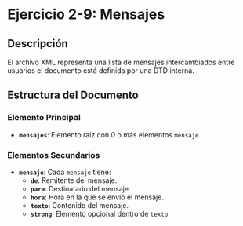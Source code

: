 # Ejercicio 2-9: Mensajes

## Descripción
El archivo XML representa una lista de mensajes intercambiados entre usuarios el documento está definida por una DTD interna.

## Estructura del Documento
### Elemento Principal
- **`mensajes`**: Elemento raíz con 0 o más elementos `mensaje`.

### Elementos Secundarios
- **`mensaje`**: Cada `mensaje` tiene:
  - **`de`**: Remitente del mensaje.
  - **`para`**: Destinatario del mensaje.
  - **`hora`**: Hora en la que se envió el mensaje.
  - **`texto`**: Contenido del mensaje.
  - **`strong`**: Elemento opcional dentro de `texto`.